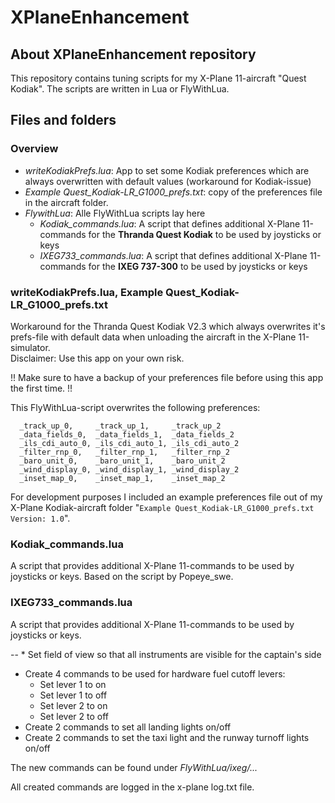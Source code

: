 # XPlaneEnhancement

## About XPlaneEnhancement repository

This repository contains tuning scripts for my X-Plane 11-aircraft "Quest Kodiak". The scripts are written in Lua or FlyWithLua. 


## Files and folders

### Overview
* *writeKodiakPrefs.lua*: App to set some Kodiak preferences which are always overwritten with default values (workaround for Kodiak-issue)
* *Example Quest_Kodiak-LR_G1000_prefs.txt*: copy of the preferences file in the aircraft folder.
* *FlywithLua*: Alle FlyWithLua scripts lay here
  * *Kodiak_commands.lua*: A script that defines additional X-Plane 11-commands for the **Thranda Quest Kodiak** to be used by joysticks or keys
  * *IXEG733_commands.lua*: A script that defines additional X-Plane 11-commands for the **IXEG 737-300** to be used by joysticks or keys

### writeKodiakPrefs.lua, Example Quest_Kodiak-LR_G1000_prefs.txt

Workaround for the Thranda Quest Kodiak V2.3 which always overwrites it's prefs-file with
default data when unloading the aircraft in the X-Plane 11-simulator.  
Disclaimer: Use this app on your own risk.

!! Make sure to have a backup of your preferences file before using this app the first time. !!

This FlyWithLua-script overwrites the following preferences:
```
  _track_up_0,     _track_up_1,     _track_up_2
  _data_fields_0,  _data_fields_1,  _data_fields_2
  _ils_cdi_auto_0, _ils_cdi_auto_1, _ils_cdi_auto_2
  _filter_rnp_0,   _filter_rnp_1,   _filter_rnp_2
  _baro_unit_0,    _baro_unit_1,    _baro_unit_2
  _wind_display_0, _wind_display_1, _wind_display_2
  _inset_map_0,    _inset_map_1,    _inset_map_2
```
For development purposes I included an example preferences file out of my X-Plane Kodiak-aircraft folder "`Example Quest_Kodiak-LR_G1000_prefs.txt
Version: 1.0`".

### Kodiak_commands.lua

A script that provides additional X-Plane 11-commands to be used by joysticks or keys. Based on the script by Popeye_swe.

### IXEG733_commands.lua

A script that provides additional X-Plane 11-commands to be used by joysticks or keys.

-- * Set field of view so that all instruments are visible for the captain's side
* Create 4 commands to be used for hardware fuel cutoff levers:
  * Set lever 1 to on
  * Set lever 1 to off
  * Set lever 2 to on
  * Set lever 2 to off
* Create 2 commands to set all landing lights on/off
* Create 2 commands to set the taxi light and the runway turnoff lights on/off

The new commands can be found under *FlyWithLua/ixeg/...*

All created commands are logged in the x-plane log.txt file.
